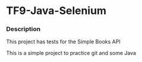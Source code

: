 
# TF9-Java-Selenium

### Description

This project has tests for the Simple Books API

This is a simple project to practice git and some Java

